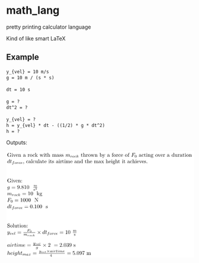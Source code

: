 # math_lang
pretty printing calculator language

Kind of like smart LaTeX

## Example

```
y_{vel} = 10 m/s
g = 10 m / (s * s)

dt = 10 s

g = ?
dt^2 = ?

y_{vel} = ?
h = y_{vel} * dt - ((1/2) * g * dt^2)
h = ?
```

Outputs:

![example 1](images/ex1.png)
